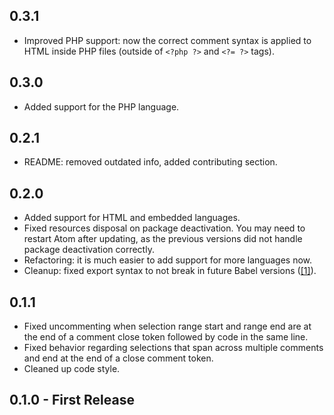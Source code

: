## 0.3.1

- Improved PHP support: now the correct comment syntax is applied to HTML inside PHP files (outside of `<?php ?>` and `<?= ?>` tags).

## 0.3.0

- Added support for the PHP language.

## 0.2.1

- README: removed outdated info, added contributing section.

## 0.2.0

- Added support for HTML and embedded languages.
- Fixed resources disposal on package deactivation. You may need to restart Atom after updating, as the previous versions did not handle package deactivation correctly.
- Refactoring: it is much easier to add support for more languages now.
- Cleanup: fixed export syntax to not break in future Babel versions ([[1]](https://github.com/babel/babel/issues/2212)).

## 0.1.1

- Fixed uncommenting when selection range start and range end are at the end of a comment close token followed by code in the same line.
- Fixed behavior regarding selections that span across multiple comments and end at the end of a close comment token.
- Cleaned up code style.

## 0.1.0 - First Release
